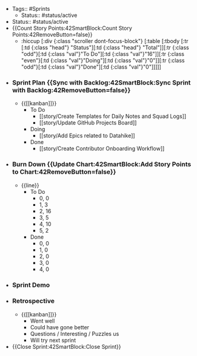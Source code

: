 - Tags:: #Sprints
    - Status:: #status/active
- Status:: #status/active
- {{Count Story Points:42SmartBlock:Count Story Points:42RemoveButton=false}}              
    - :hiccup [:div {:class "scroller dont-focus-block"}  [:table [:tbody [:tr [:td {:class "head"} "Status"][:td {:class "head"} "Total"]][:tr {:class "odd"}[:td {:class "val"}"To Do"][:td {:class "val"}"16"]][:tr {:class "even"}[:td {:class "val"}"Doing"][:td {:class "val"}"0"]][:tr {:class "odd"}[:td {:class "val"}"Done"][:td {:class "val"}"0"]]]]]
- ### Sprint Plan {{Sync with Backlog:42SmartBlock:Sync Sprint with Backlog:42RemoveButton=false}}                              
    - {{[[kanban]]}}
        - To Do
            - [[story/Create Templates for Daily Notes and Squad Logs]]
            - [[story/Update GitHub Projects Board]]
        - Doing
            - [[story/Add Epics related to Datahike]]
        - Done
            - [[story/Create Contributor Onboarding Workflow]]
- ### Burn Down {{Update Chart:42SmartBlock:Add Story Points to Chart:42RemoveButton=false}}        
    - {{line}}
        - To Do
            - 0, 0
            - 1, 3
            - 2, 16
            - 3, 5
            - 4, 10
            - 5, 2
        - Done
            - 0, 0
            - 1, 0
            - 2, 0
            - 3, 0
            - 4, 0
- ### Sprint Demo
- ### Retrospective
    - {{[[kanban]]}}
        - Went well
        - Could have gone better
        - Questions / Interesting / Puzzles us
        - Will try next sprint
- {{Close Sprint:42SmartBlock:Close Sprint}}
